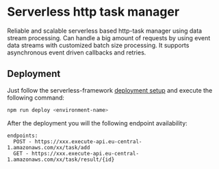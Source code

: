# Serverless http task manager

Reliable and scalable serverless based http-task manager using data stream processing. Can handle a big amount of requests by using event data streams with customized batch size processing. It supports asynchronous event driven callbacks and retries.

## Deployment

Just follow the serverless-framework [deployment setup](https://serverless.com/framework/docs/providers/aws/guide/deploying/) and execute the following command:

```bash
npm run deploy <environment-name>
```

After the deployment you will the following endpoint availability:

```text
endpoints:
  POST - https://xxx.execute-api.eu-central-1.amazonaws.com/xx/task/add
  GET - https://xxx.execute-api.eu-central-1.amazonaws.com/xx/task/result/{id}
```